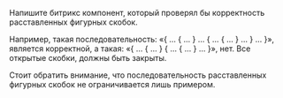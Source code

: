 Напишите битрикс компонент, который проверял бы корректность расставленных фигурных скобок. 

Например, такая последовательность: «{ … { … } … { … { … } … } … }», является корректной, а такая: «{ … { … } { … { … } … }», нет. Все открытые скобки, должны быть закрыты.

Стоит обратить внимание, что последовательность расставленных фигурных скобок не ограничивается лишь примером. 
